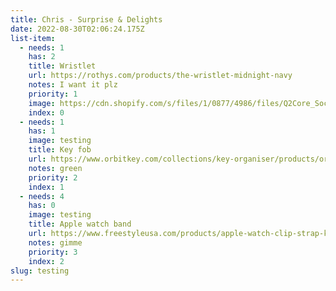 ```yaml
---
title: Chris - Surprise & Delights
date: 2022-08-30T02:06:24.175Z
list-item:
  - needs: 1
    has: 2
    title: Wristlet
    url: https://rothys.com/products/the-wristlet-midnight-navy
    notes: I want it plz
    priority: 1
    image: https://cdn.shopify.com/s/files/1/0877/4986/files/Q2Core_SocialPreview_1200x628_4a064f41-954f-4621-b599-8858eec126f3.jpg?v=1654728333
    index: 0
  - needs: 1
    has: 1
    image: testing
    title: Key fob
    url: https://www.orbitkey.com/collections/key-organiser/products/orbitkey-2-0-leather?variant=32295717641
    notes: green
    priority: 2
    index: 1
  - needs: 4
    has: 0
    image: testing
    title: Apple watch band
    url: https://www.freestyleusa.com/products/apple-watch-clip-strap-kaleidoscope
    notes: gimme
    priority: 3
    index: 2
slug: testing
---
```

